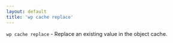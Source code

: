 ```yaml
---
layout: default
title: 'wp cache replace'
---
```


`wp cache replace` - Replace an existing value in the object cache.



